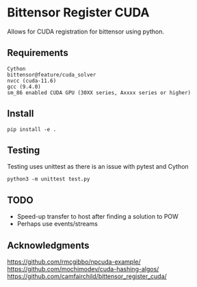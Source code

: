 # Bittensor Register CUDA

Allows for CUDA registration for bittensor using python.

## Requirements
    Cython
    bittensor@feature/cuda_solver  
    nvcc (cuda-11.6)
    gcc (9.4.0)
    sm_86 enabled CUDA GPU (30XX series, Axxxx series or higher)

## Install
`pip install -e .`
## Testing 
Testing uses unittest as there is an issue with pytest and Cython

`python3 -m unittest test.py`

## TODO
- Speed-up transfer to host after finding a solution to POW
- Perhaps use events/streams

## Acknowledgments
  
https://github.com/rmcgibbo/npcuda-example/  
https://github.com/mochimodev/cuda-hashing-algos/  
https://github.com/camfairchild/bittensor_register_cuda/

